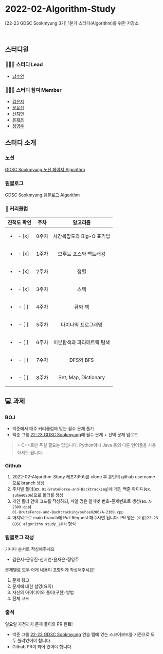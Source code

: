 # 2022-02-Algorithm-Study
[22-23 GDSC Sookmyung 3기] 1분기 스터디(Algorithm)를 위한 저장소

<br />

## 스터디원
### 🙋🏻‍♀️ 스터디 Lead
- [남수연](https://github.com/mori8)
### 👩🏻‍💻 스터디 참여 Member
- [김은지](https://github.com/Eundongdong)
- [문유진](https://github.com/genieu99)
- [신지연](https://github.com/jiyeoon00)
- [윤재은](https://github.com/yunjaeeun44)
- [정영주](https://github.com/Juuuic)


## 스터디 소개
### 노션
[GDSC Sookmyung 노션 페이지 Algorithm](https://picayune-soapwort-995.notion.site/1-Algorithm-2518d6912729479f8163ca915df014a6)
### 팀블로그
[GDSC Sookmyung 팀블로그 Algorithm](https://dsc-sookmyung.tistory.com/category/Group%20Study%20%282022-2023%29/Algorithm)

### 📅 커리큘럼
| 진척도 확인 | 주차 | 알고리즘 |
|:----------:|:----------:|:----------:|
| <ul><li>- [x] </li></ul> | 0주차 | 시간복잡도와 Big-O 표기법 |
| <ul><li>- [x] </li></ul> | 1주차 | 브루트 포스와 백트래킹 |
| <ul><li>- [x] </li></ul> | 2주차 | 정렬 |
| <ul><li>- [x] </li></ul> | 3주차 | 스택 |
| <ul><li>- [ ] </li></ul> | 4주차 | 큐와 덱 |
| <ul><li>- [ ] </li></ul> | 5주차 | 다이나믹 프로그래밍 |
| <ul><li>- [ ] </li></ul> | 6주차 | 이분탐색과 파라메트릭 탐색 |
| <ul><li>- [ ] </li></ul> | 7주차 | DFS와 BFS |
| <ul><li>- [ ] </li></ul> | 8주차 | Set, Map, Dictionary |


## 💻 과제
### BOJ
- 백준에서 매주 커리큘럼에 맞는 필수 문제 풀기
- 백준 그룹 [22-23 GDSC Sookmyung](https://www.acmicpc.net/group/practice/15799)에 필수 문제 + 선택 문제 업로드
> ⭐️ C++로만 푸실 필요는 없습니다. Python이나 Java 등의 다른 언어들을 사용하셔도 됩니다.
### Github
1. 2022-02-Algorithm-Study 레포지터리를 clone 후 본인의 github username으로 branch 생성
2. 주차별 폴더(ex. `01-BruteForce-and-Backtracking`)에 개인 백준 아이디(ex. `suhee0206`)으로 폴더를 생성
3. 개인 폴더 안에 코드를 작성하되, 파일 명은 알파벳 번호-문제번호로 생성(ex. `A-2309.cpp`)<br />
```01-BruteForce-and-Backtracking/suhee0206/A-2309.cpp```
4. 마지막으로 main branch에 Pull Request 해주시면 됩니다. PR 명은 `[이름]22-23 GDSC algorithm study_1주차` 형식
### 팀블로그 작성
가나다 순서로 작성해주세요
- 김은지-문유진-신지연-윤재은-정영주

문제별로 모두 아래 내용이 포함되게 작성해주세요!
1. 문제 링크
2. 문제에 대한 설명(요약)
3. 자신의 아이디어와 풀이(구현) 방법
4. 전체 코드
### 출석
일요일 자정까지 문제 풀이와 PR 완료!
- 백준 그룹 [22-23 GDSC Sookmyung](https://www.acmicpc.net/group/practice/15799) 연습 탭에 있는 스코어보드를 기준으로 모두 풀려있어야 합니다.
- Github PR이 되어 있어야 합니다.
